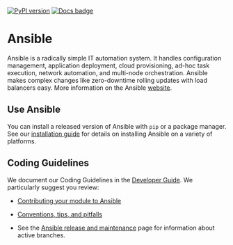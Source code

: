 [![PyPI version](https://img.shields.io/pypi/v/ansible-core.svg)](https://pypi.org/project/ansible-core)
[![Docs badge](https://img.shields.io/badge/docs-latest-brightgreen.svg)](https://docs.ansible.com/ansible/latest/)

# Ansible

Ansible is a radically simple IT automation system. It handles
configuration management, application deployment, cloud provisioning,
ad-hoc task execution, network automation, and multi-node orchestration. Ansible makes complex
changes like zero-downtime rolling updates with load balancers easy. More information on the Ansible [website](https://ansible.com/).

## Use Ansible

You can install a released version of Ansible with `pip` or a package manager. See our
[installation guide](https://docs.ansible.com/ansible/latest/installation_guide/intro_installation.html) for details on installing Ansible
on a variety of platforms.

## Coding Guidelines

We document our Coding Guidelines in the [Developer Guide](https://docs.ansible.com/ansible/devel/dev_guide/). We particularly suggest you review:

- [Contributing your module to Ansible](https://docs.ansible.com/ansible/devel/dev_guide/developing_modules_checklist.html)
- [Conventions, tips, and pitfalls](https://docs.ansible.com/ansible/devel/dev_guide/developing_modules_best_practices.html)

- See the [Ansible release and maintenance](https://docs.ansible.com/ansible/devel/reference_appendices/release_and_maintenance.html) page for information about active branches.
